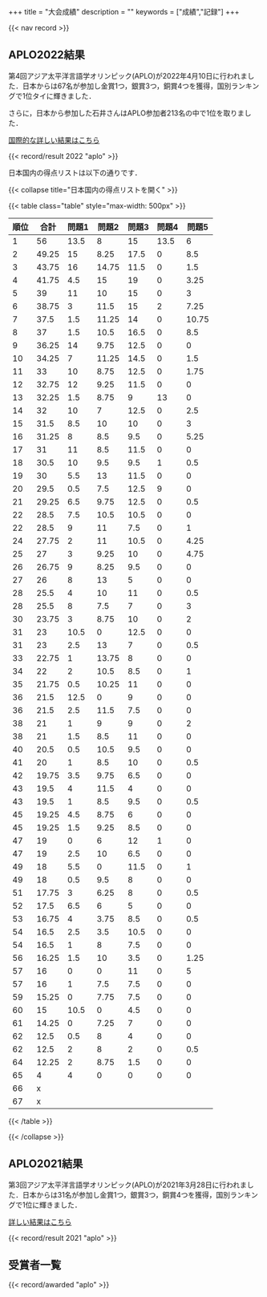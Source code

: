 +++
title = "大会成績"
description = ""
keywords = ["成績","記録"]
+++

{{< nav record >}}

## APLO2022結果

第4回アジア太平洋言語学オリンピック(APLO)が2022年4月10日に行われました．日本からは67名が参加し金賞1つ，銀賞3つ，銅賞4つを獲得，国別ランキングで1位タイに輝きました．

さらに，日本から参加した石井さんはAPLO参加者213名の中で1位を取りました．

[国際的な詳しい結果はこちら](https://aplo.asia/results/aplo-2022-results/)

{{< record/result 2022 "aplo" >}}

日本国内の得点リストは以下の通りです．

{{< collapse title="日本国内の得点リストを開く" >}}

{{< table class="table" style="max-width: 500px" >}}

| 順位 | 合計  | 問題1 | 問題2 | 問題3 | 問題4 | 問題5 |
| ---- | ----- | ----- | ----- | ----- | ----- | ----- |
| 1    | 56    | 13.5  | 8     | 15    | 13.5  | 6     |
| 2    | 49.25 | 15    | 8.25  | 17.5  | 0     | 8.5   |
| 3    | 43.75 | 16    | 14.75 | 11.5  | 0     | 1.5   |
| 4    | 41.75 | 4.5   | 15    | 19    | 0     | 3.25  |
| 5    | 39    | 11    | 10    | 15    | 0     | 3     |
| 6    | 38.75 | 3     | 11.5  | 15    | 2     | 7.25  |
| 7    | 37.5  | 1.5   | 11.25 | 14    | 0     | 10.75 |
| 8    | 37    | 1.5   | 10.5  | 16.5  | 0     | 8.5   |
| 9    | 36.25 | 14    | 9.75  | 12.5  | 0     | 0     |
| 10   | 34.25 | 7     | 11.25 | 14.5  | 0     | 1.5   |
| 11   | 33    | 10    | 8.75  | 12.5  | 0     | 1.75  |
| 12   | 32.75 | 12    | 9.25  | 11.5  | 0     | 0     |
| 13   | 32.25 | 1.5   | 8.75  | 9     | 13    | 0     |
| 14   | 32    | 10    | 7     | 12.5  | 0     | 2.5   |
| 15   | 31.5  | 8.5   | 10    | 10    | 0     | 3     |
| 16   | 31.25 | 8     | 8.5   | 9.5   | 0     | 5.25  |
| 17   | 31    | 11    | 8.5   | 11.5  | 0     | 0     |
| 18   | 30.5  | 10    | 9.5   | 9.5   | 1     | 0.5   |
| 19   | 30    | 5.5   | 13    | 11.5  | 0     | 0     |
| 20   | 29.5  | 0.5   | 7.5   | 12.5  | 9     | 0     |
| 21   | 29.25 | 6.5   | 9.75  | 12.5  | 0     | 0.5   |
| 22   | 28.5  | 7.5   | 10.5  | 10.5  | 0     | 0     |
| 22   | 28.5  | 9     | 11    | 7.5   | 0     | 1     |
| 24   | 27.75 | 2     | 11    | 10.5  | 0     | 4.25  |
| 25   | 27    | 3     | 9.25  | 10    | 0     | 4.75  |
| 26   | 26.75 | 9     | 8.25  | 9.5   | 0     | 0     |
| 27   | 26    | 8     | 13    | 5     | 0     | 0     |
| 28   | 25.5  | 4     | 10    | 11    | 0     | 0.5   |
| 28   | 25.5  | 8     | 7.5   | 7     | 0     | 3     |
| 30   | 23.75 | 3     | 8.75  | 10    | 0     | 2     |
| 31   | 23    | 10.5  | 0     | 12.5  | 0     | 0     |
| 31   | 23    | 2.5   | 13    | 7     | 0     | 0.5   |
| 33   | 22.75 | 1     | 13.75 | 8     | 0     | 0     |
| 34   | 22    | 2     | 10.5  | 8.5   | 0     | 1     |
| 35   | 21.75 | 0.5   | 10.25 | 11    | 0     | 0     |
| 36   | 21.5  | 12.5  | 0     | 9     | 0     | 0     |
| 36   | 21.5  | 2.5   | 11.5  | 7.5   | 0     | 0     |
| 38   | 21    | 1     | 9     | 9     | 0     | 2     |
| 38   | 21    | 1.5   | 8.5   | 11    | 0     | 0     |
| 40   | 20.5  | 0.5   | 10.5  | 9.5   | 0     | 0     |
| 41   | 20    | 1     | 8.5   | 10    | 0     | 0.5   |
| 42   | 19.75 | 3.5   | 9.75  | 6.5   | 0     | 0     |
| 43   | 19.5  | 4     | 11.5  | 4     | 0     | 0     |
| 43   | 19.5  | 1     | 8.5   | 9.5   | 0     | 0.5   |
| 45   | 19.25 | 4.5   | 8.75  | 6     | 0     | 0     |
| 45   | 19.25 | 1.5   | 9.25  | 8.5   | 0     | 0     |
| 47   | 19    | 0     | 6     | 12    | 1     | 0     |
| 47   | 19    | 2.5   | 10    | 6.5   | 0     | 0     |
| 49   | 18    | 5.5   | 0     | 11.5  | 0     | 1     |
| 49   | 18    | 0.5   | 9.5   | 8     | 0     | 0     |
| 51   | 17.75 | 3     | 6.25  | 8     | 0     | 0.5   |
| 52   | 17.5  | 6.5   | 6     | 5     | 0     | 0     |
| 53   | 16.75 | 4     | 3.75  | 8.5   | 0     | 0.5   |
| 54   | 16.5  | 2.5   | 3.5   | 10.5  | 0     | 0     |
| 54   | 16.5  | 1     | 8     | 7.5   | 0     | 0     |
| 56   | 16.25 | 1.5   | 10    | 3.5   | 0     | 1.25  |
| 57   | 16    | 0     | 0     | 11    | 0     | 5     |
| 57   | 16    | 1     | 7.5   | 7.5   | 0     | 0     |
| 59   | 15.25 | 0     | 7.75  | 7.5   | 0     | 0     |
| 60   | 15    | 10.5  | 0     | 4.5   | 0     | 0     |
| 61   | 14.25 | 0     | 7.25  | 7     | 0     | 0     |
| 62   | 12.5  | 0.5   | 8     | 4     | 0     | 0     |
| 62   | 12.5  | 2     | 8     | 2     | 0     | 0.5   |
| 64   | 12.25 | 2     | 8.75  | 1.5   | 0     | 0     |
| 65   | 4     | 4     | 0     | 0     | 0     | 0     |
| 66   | x     |       |       |       |       |       |
| 67   | x     |       |       |       |       |       |

{{< /table >}}

{{< /collapse >}}

## APLO2021結果

第3回アジア太平洋言語学オリンピック(APLO)が2021年3月28日に行われました．日本からは31名が参加し金賞1つ，銀賞3つ，銅賞4つを獲得，国別ランキングで1位に輝きました．

[詳しい結果はこちら](https://aplo.asia/results/aplo-2021-results/)

{{< record/result 2021 "aplo" >}}

## 受賞者一覧

{{< record/awarded "aplo" >}}
